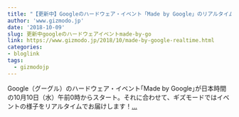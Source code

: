 ```yaml
---
title: "【更新中】Googleのハードウェア・イベント「Made by Google」のリアルタイム更新やります！ やっぱり「Pixel 3・3 XL」が気になる？ #madebygoogle"
author: 'www.gizmodo.jp'
date: '2018-10-09'
slug: 更新中googleのハードウェアイベントmade-by-go
link: https://www.gizmodo.jp/2018/10/made-by-google-realtime.html
categories:
- bloglink
tags:
  - gizmodojp
---
```


Google（グーグル）のハードウェア・イベント｢Made by Google｣が日本時間の10月10日（水）午前0時からスタート。それに合わせて、ギズモードではイベントの様子をリアルタイムでお届けします！[... <i class="fas fa-external-link-alt"></i>](https://www.gizmodo.jp/2018/10/made-by-google-realtime.html)

